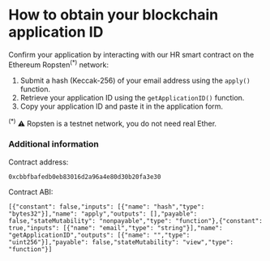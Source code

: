 # How to obtain your blockchain application ID

Confirm your application by interacting with our HR smart contract on the Ethereum Ropsten<sup>(*)</sup> network:

1. Submit a hash (Keccak-256) of your email address using the `apply()` function.
2. Retrieve your application ID using the `getApplicationID()` function.
3. Copy your application ID and paste it in the application form.

<sup>(*)</sup> :warning: Ropsten is a testnet network, you do not need real Ether.

### Additional information

Contract address: 
```
0xcbbfbafedb0eb83016d2a96a4e80d30b20fa3e30
```

Contract ABI: 
```
[{"constant": false,"inputs": [{"name": "hash","type": "bytes32"}],"name": "apply","outputs": [],"payable": false,"stateMutability": "nonpayable","type": "function"},{"constant": true,"inputs": [{"name": "email","type": "string"}],"name": "getApplicationID","outputs": [{"name": "","type": "uint256"}],"payable": false,"stateMutability": "view","type": "function"}]
```
